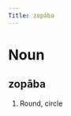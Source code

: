 ```yaml
---
Title: zopāba
---
```


Noun
================================

zopāba
----------------

1. Round, circle
